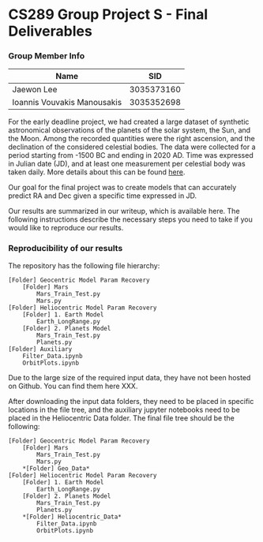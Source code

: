 # CS289 Group Project S - Final Deliverables### Group Member Info| Name       | SID || ----------- | ----------- || Jaewon Lee | 3035373160 || Ioannis Vouvakis Manousakis | 3035352698 |For the early deadline project, we had created a large dataset of synthetic astronomical observations of the planets of the solar system, the Sun, and the Moon. Among the recorded quantities were the right ascension, and the declination of the considered celestial bodies. The data were collected for a period starting from -1500 BC and ending in 2020 AD. Time was expressed in Julian date (JD), and at least one measurement per celestial body was taken daily. More details about this can be found [here](https://github.com/ioannis-vm/CS289_2020_ProjectS_TeamJupyter).Our goal for the final project was to create models that can accurately predict RA and Dec given a specific time expressed in JD.Our results are summarized in our writeup, which is available here. The following instructions describe the necessary steps you need to take if you would like to reproduce our results.### Reproducibility of our resultsThe repository has the following file hierarchy:```[Folder] Geocentric Model Param Recovery	[Folder] Mars		Mars_Train_Test.py		Mars.py[Folder] Heliocentric Model Param Recovery	[Folder] 1. Earth Model		Earth_LongRange.py	[Folder] 2. Planets Model		Mars_Train_Test.py		Planets.py[Folder] Auxiliary 	Filter_Data.ipynb	OrbitPlots.ipynb```Due to the large size of the required input data, they have not been hosted on Github. You can find them here XXX.After downloading the input data folders, they need to be placed in specific locations in the file tree, and the auxiliary jupyter notebooks need to be placed in the Heliocentric Data folder. The final file tree should be the following:```[Folder] Geocentric Model Param Recovery	[Folder] Mars		Mars_Train_Test.py		Mars.py	*[Folder] Geo_Data*[Folder] Heliocentric Model Param Recovery	[Folder] 1. Earth Model		Earth_LongRange.py	[Folder] 2. Planets Model		Mars_Train_Test.py		Planets.py	*[Folder] Heliocentric_Data*		Filter_Data.ipynb		OrbitPlots.ipynb```